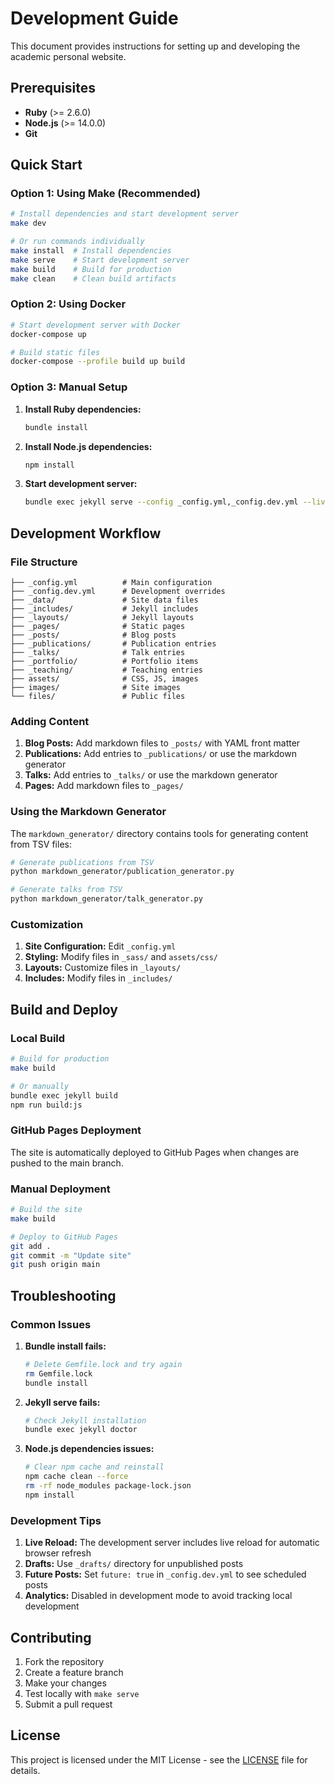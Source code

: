 # Development Guide

This document provides instructions for setting up and developing the academic personal website.

## Prerequisites

- **Ruby** (>= 2.6.0)
- **Node.js** (>= 14.0.0)
- **Git**

## Quick Start

### Option 1: Using Make (Recommended)

```bash
# Install dependencies and start development server
make dev

# Or run commands individually
make install  # Install dependencies
make serve    # Start development server
make build    # Build for production
make clean    # Clean build artifacts
```

### Option 2: Using Docker

```bash
# Start development server with Docker
docker-compose up

# Build static files
docker-compose --profile build up build
```

### Option 3: Manual Setup

1. **Install Ruby dependencies:**
   ```bash
   bundle install
   ```

2. **Install Node.js dependencies:**
   ```bash
   npm install
   ```

3. **Start development server:**
   ```bash
   bundle exec jekyll serve --config _config.yml,_config.dev.yml --livereload
   ```

## Development Workflow

### File Structure

```
├── _config.yml          # Main configuration
├── _config.dev.yml      # Development overrides
├── _data/               # Site data files
├── _includes/           # Jekyll includes
├── _layouts/            # Jekyll layouts
├── _pages/              # Static pages
├── _posts/              # Blog posts
├── _publications/       # Publication entries
├── _talks/              # Talk entries
├── _portfolio/          # Portfolio items
├── _teaching/           # Teaching entries
├── assets/              # CSS, JS, images
├── images/              # Site images
└── files/               # Public files
```

### Adding Content

1. **Blog Posts:** Add markdown files to `_posts/` with YAML front matter
2. **Publications:** Add entries to `_publications/` or use the markdown generator
3. **Talks:** Add entries to `_talks/` or use the markdown generator
4. **Pages:** Add markdown files to `_pages/`

### Using the Markdown Generator

The `markdown_generator/` directory contains tools for generating content from TSV files:

```bash
# Generate publications from TSV
python markdown_generator/publication_generator.py

# Generate talks from TSV
python markdown_generator/talk_generator.py
```

### Customization

1. **Site Configuration:** Edit `_config.yml`
2. **Styling:** Modify files in `_sass/` and `assets/css/`
3. **Layouts:** Customize files in `_layouts/`
4. **Includes:** Modify files in `_includes/`

## Build and Deploy

### Local Build

```bash
# Build for production
make build

# Or manually
bundle exec jekyll build
npm run build:js
```

### GitHub Pages Deployment

The site is automatically deployed to GitHub Pages when changes are pushed to the main branch.

### Manual Deployment

```bash
# Build the site
make build

# Deploy to GitHub Pages
git add .
git commit -m "Update site"
git push origin main
```

## Troubleshooting

### Common Issues

1. **Bundle install fails:**
   ```bash
   # Delete Gemfile.lock and try again
   rm Gemfile.lock
   bundle install
   ```

2. **Jekyll serve fails:**
   ```bash
   # Check Jekyll installation
   bundle exec jekyll doctor
   ```

3. **Node.js dependencies issues:**
   ```bash
   # Clear npm cache and reinstall
   npm cache clean --force
   rm -rf node_modules package-lock.json
   npm install
   ```

### Development Tips

1. **Live Reload:** The development server includes live reload for automatic browser refresh
2. **Drafts:** Use `_drafts/` directory for unpublished posts
3. **Future Posts:** Set `future: true` in `_config.dev.yml` to see scheduled posts
4. **Analytics:** Disabled in development mode to avoid tracking local development

## Contributing

1. Fork the repository
2. Create a feature branch
3. Make your changes
4. Test locally with `make serve`
5. Submit a pull request

## License

This project is licensed under the MIT License - see the [LICENSE](LICENSE) file for details. 